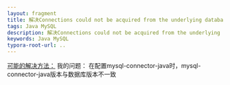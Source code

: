 ```yaml
---
layout: fragment
title: 解决Connections could not be acquired from the underlying database!
tags: Java MySQL
description: 解决Connections could not be acquired from the underlying database!
keywords: Java MySQL
typora-root-url: ..
---
```


[可能的解决方法：](https://blog.csdn.net/jdfkldjlkjdl/article/details/42170749)
我的问题：
在配置mysql-connector-java时，mysql-connector-java版本与数据库版本不一致
<!--stackedit_data:
eyJoaXN0b3J5IjpbNjkyNzE5OTMwXX0=
-->